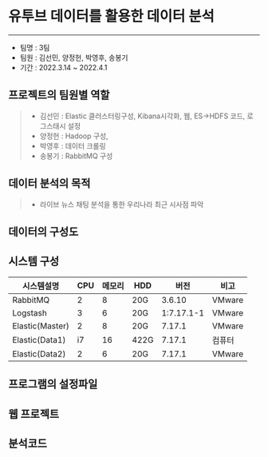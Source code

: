 # 유투브 데이터를 활용한 데이터 분석
----------------------------------
- 팀명 : 3팀
- 팀원 : 김선민, 양정헌, 박영후, 송봉기
- 기간 : 2022.3.14 ~ 2022.4.1

## 프로젝트의 팀원별 역할
>- 김선민 : Elastic 클러스터링구성, Kibana시각화, 웹, ES->HDFS 코드, 로그스태시 설정
>- 양정헌 : Hadoop 구성,
>- 박영후 : 데이터 크롤링
>- 송봉기 : RabbitMQ 구성

## 데이터 분석의 목적
>- 라이브 뉴스 채팅 분석을 통한 우리나라 최근 시사점 파악

## 데이터의 구성도

## 시스템 구성
시스템설명|CPU|메모리|HDD|버전|비고
---|---|---|---|---|---|
RabbitMQ|2|8|20G|3.6.10|VMware
Logstash|3|6|20G|1:7.17.1-1|VMware
Elastic(Master)|2|8|20G|7.17.1|VMware
Elastic(Data1)|i7|16|422G|7.17.1|컴퓨터
Elastic(Data2)|2|6|20G|7.17.1|VMware



## 프로그램의 설정파일

## 웹 프로젝트

## 분석코드
